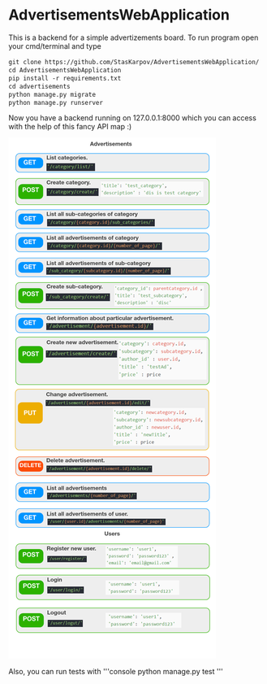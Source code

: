 # AdvertisementsWebApplication
This is a backend for a simple advertizements board.
To run program open your cmd/terminal and type
```console
git clone https://github.com/StasKarpov/AdvertisementsWebApplication/
cd AdvertisementsWebApplication
pip install -r requirements.txt
cd advertisements
python manage.py migrate
python manage.py runserver
```
Now you have a backend running on 127.0.0.1:8000
which you can access with the help of this fancy API map :)


![](https://github.com/StasKarpov/AdvertisementsWebApplication/blob/master/API_fancy_map.png)

Also, you can run tests with
'''console
python manage.py test
'''
